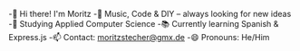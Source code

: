 -👋 Hi there! I'm Moritz
-🎸 Music, Code & DIY – always looking for new ideas
-🌱 Studying Applied Computer Science
-📚 Currently learning Spanish & Express.js
-📫 Contact: moritzstecher@gmx.de
-😄 Pronouns: He/Him

<!---
stechmo/stechmo is a ✨ special ✨ repository because its `README.md` (this file) appears on your GitHub profile.
You can click the Preview link to take a look at your changes.
--->
